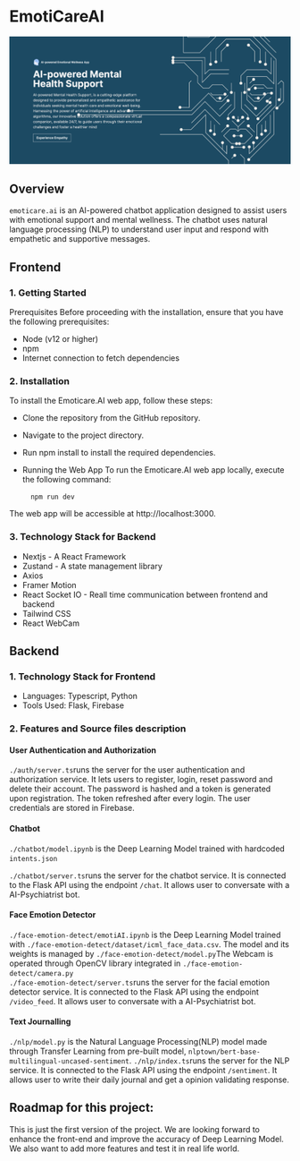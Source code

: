 # EmotiCareAI
![emoticare.ai](./assets/landing.png)

## Overview 
```emoticare.ai``` is an AI-powered chatbot application designed to assist users with emotional support and mental wellness. The chatbot uses natural language processing (NLP) to understand user input and respond with empathetic and supportive messages.

## Frontend

### 1. Getting Started
   Prerequisites 
  Before proceeding with the installation, ensure that you have the following prerequisites:

  * Node (v12 or higher)
  * npm
  * Internet connection to fetch dependencies

### 2. Installation
     
  To install the Emoticare.AI web app, follow these steps:
     
  * Clone the repository from the GitHub repository.
  * Navigate to the project directory.
  * Run npm install to install the required dependencies.
  * Running the Web App
    To run the Emoticare.AI web app locally, execute the following command:

    ```
      npm run dev
    ```
  The web app will be accessible at http://localhost:3000.

### 3. Technology Stack for Backend

  * Nextjs - A React Framework
  * Zustand - A state management library
  * Axios
  * Framer Motion
  * React Socket IO - Reall time communication between frontend and backend
  * Tailwind CSS
  * React WebCam


## Backend

### 1. Technology Stack for Frontend

  * Languages: Typescript, Python
  * Tools Used: Flask, Firebase
    
### 2. Features and Source files description
#### User Authentication and Authorization <br>
```./auth/server.ts```runs the server for the user authentication and authorization service. It lets users to register, login, reset password and delete their account. The password is hashed and a token is generated upon registration. The token refreshed after every login. The user credentials are stored in Firebase. <br>

#### Chatbot <br>
```./chatbot/model.ipynb``` is the Deep Learning Model trained with hardcoded ```intents.json```

```./chatbot/server.ts```runs the server for the chatbot service. It is connected to the Flask API using the endpoint ```/chat```. It allows user to conversate with a AI-Psychiatrist bot. <br>

#### Face Emotion Detector <br>
```./face-emotion-detect/emotiAI.ipynb``` is the Deep Learning Model trained with ```./face-emotion-detect/dataset/icml_face_data.csv```. The model and its weights is managed by ```./face-emotion-detect/model.py```The Webcam is operated through OpenCV library integrated in ```./face-emotion-detect/camera.py``` <br>
```./face-emotion-detect/server.ts```runs the server for the facial emotion detector service. It is connected to the Flask API using the endpoint ```/video_feed```. It allows user to conversate with a AI-Psychiatrist bot. <br>

#### Text Journalling <br>
```./nlp/model.py``` is the Natural Language Processing(NLP) model made through Transfer Learning from pre-built model, ```nlptown/bert-base-multilingual-uncased-sentiment```. 
```./nlp/index.ts```runs the server for the NLP service. It is connected to the Flask API using the endpoint ```/sentiment```. It allows user to write their daily journal and get a opinion validating response.


## Roadmap for this project:
This is just the first version of the project. We are looking forward to enhance the front-end and improve the accuracy of Deep Learning Model. We also want to add more features and test it in real life world.
